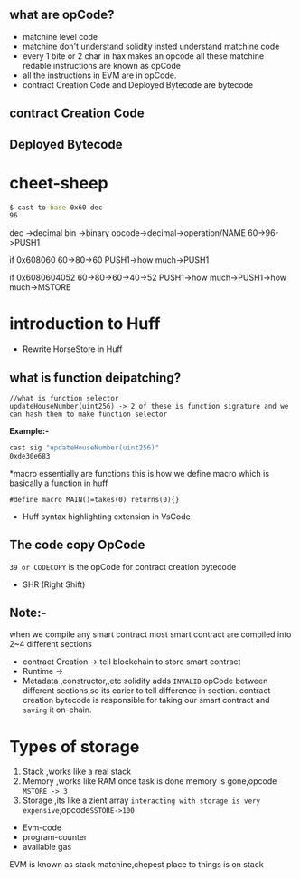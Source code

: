 ## what are opCode?
- matchine level code
- matchine don't understand solidity insted understand matchine code
- every 1 bite or 2 char in hax makes an opcode all these matchine redable instructions are known as opCode
- all the instructions in EVM  are in opCode.
- contract Creation Code and Deployed Bytecode are bytecode
## contract Creation Code
## Deployed Bytecode

# cheet-sheep
```cmd
$ cast to-base 0x60 dec
96
```
dec ->decimal
bin ->binary
opcode->decimal->operation/NAME
60->96->PUSH1

if 0x608060
60->80->60
PUSH1->how much->PUSH1

if 0x6080604052
60->80->60->40->52
PUSH1->how much->PUSH1->how much->MSTORE

# introduction to Huff
- Rewrite HorseStore in Huff

## what is function deipatching?

```
//what is function selector
updateHouseNumber(uint256) -> 2 of these is function signature and we can hash them to make function selector
```
**Example:-**
```cmd
cast sig "updateHouseNumber(uint256)"
0xde30e683
```

*macro essentially are functions
this is how we define macro which is basically a function in huff
<!-- its essentiall huff but for redability using solidity -->

```solidity
#define macro MAIN()=takes(0) returns(0){}
```
- Huff syntax highlighting extension in VsCode

## The code copy OpCode
`39 or CODECOPY` is the opCode for contract creation bytecode

- SHR (Right Shift)

## Note:-
when we compile any smart contract most smart contract are compiled into 2~4 different sections
- contract Creation -> tell blockchain to store smart contract
- Runtime ->
- Metadata ,constructor,,etc
solidity adds `INVALID` opCode between different sections,so its earier to tell difference in section.
contract creation bytecode is responsible for taking our smart contract and `saving` it on-chain.

# Types of storage
1. Stack ,works like a real stack 
2. Memory ,works like RAM once task is done memory is gone,opcode `MSTORE -> 3`
3. Storage ,its like a zient array `interacting with storage is very expensive`,opcode`SSTORE->100`

- Evm-code
- program-counter
- available gas

EVM is known as stack matchine,chepest place to things is on stack



